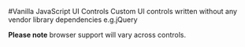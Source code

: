 #Vanilla JavaScript UI Controls
Custom UI controls written without any vendor library dependencies e.g.jQuery

**Please note** browser support will vary across controls.
